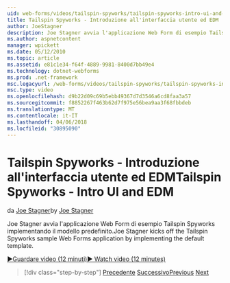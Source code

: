 ```yaml
---
uid: web-forms/videos/tailspin-spyworks/tailspin-spyworks-intro-ui-and-edm
title: Tailspin Spyworks - Introduzione all'interfaccia utente ed EDM | Documenti Microsoft
author: JoeStagner
description: Joe Stagner avvia l'applicazione Web Form di esempio Tailspin Spyworks implementando il modello predefinito.
ms.author: aspnetcontent
manager: wpickett
ms.date: 05/12/2010
ms.topic: article
ms.assetid: e81c1e34-f64f-4889-9981-8400d7bb49e4
ms.technology: dotnet-webforms
ms.prod: .net-framework
msc.legacyurl: /web-forms/videos/tailspin-spyworks/tailspin-spyworks-intro-ui-and-edm
msc.type: video
ms.openlocfilehash: d9b22d09c69b5ebb49367d7d3546a6cd8faa3a57
ms.sourcegitcommit: f8852267f463b62d7f975e56bea9aa3f68fbbdeb
ms.translationtype: MT
ms.contentlocale: it-IT
ms.lasthandoff: 04/06/2018
ms.locfileid: "30895090"
---
```

<a name="tailspin-spyworks---intro-ui-and-edm"></a><span data-ttu-id="4a7d0-103">Tailspin Spyworks - Introduzione all'interfaccia utente ed EDM</span><span class="sxs-lookup"><span data-stu-id="4a7d0-103">Tailspin Spyworks - Intro UI and EDM</span></span>
====================
<span data-ttu-id="4a7d0-104">da [Joe Stagner](https://github.com/JoeStagner)</span><span class="sxs-lookup"><span data-stu-id="4a7d0-104">by [Joe Stagner](https://github.com/JoeStagner)</span></span>

<span data-ttu-id="4a7d0-105">Joe Stagner avvia l'applicazione Web Form di esempio Tailspin Spyworks implementando il modello predefinito.</span><span class="sxs-lookup"><span data-stu-id="4a7d0-105">Joe Stagner kicks off the Tailspin Spyworks sample Web Forms application by implementing the default template.</span></span>

[<span data-ttu-id="4a7d0-106">&#9654;Guardare video (12 minuti)</span><span class="sxs-lookup"><span data-stu-id="4a7d0-106">&#9654; Watch video (12 minutes)</span></span>](https://channel9.msdn.com/Blogs/ASP-NET-Site-Videos/tailspin-spyworks-intro-ui-and-edm)

> [!div class="step-by-step"]
> <span data-ttu-id="4a7d0-107">[Precedente](tailspin-spyworks-implementing-and-using-the-also-purchased-control.md)
> [Successivo](tailspin-spyworks-directory-organization.md)</span><span class="sxs-lookup"><span data-stu-id="4a7d0-107">[Previous](tailspin-spyworks-implementing-and-using-the-also-purchased-control.md)
[Next](tailspin-spyworks-directory-organization.md)</span></span>
